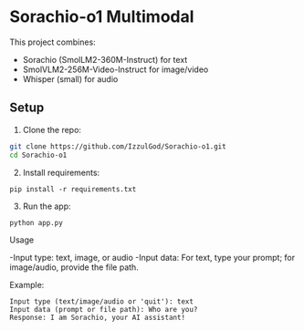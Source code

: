 # Sorachio-o1 Multimodal

This project combines:
- Sorachio (SmolLM2-360M-Instruct) for text
- SmolVLM2-256M-Video-Instruct for image/video
- Whisper (small) for audio

## Setup

1. Clone the repo:
```bash
git clone https://github.com/IzzulGod/Sorachio-o1.git
cd Sorachio-o1
```

2. Install requirements:
```
pip install -r requirements.txt
```


3. Run the app:
```
python app.py
```


Usage

-Input type: text, image, or audio
-Input data: For text, type your prompt; for image/audio, provide the file path.


Example:
```
Input type (text/image/audio or 'quit'): text
Input data (prompt or file path): Who are you?
Response: I am Sorachio, your AI assistant!
```
